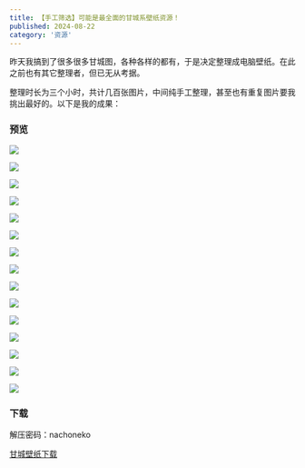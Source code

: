 ```yaml
---
title: 【手工筛选】可能是最全面的甘城系壁纸资源！
published: 2024-08-22
category: '资源'
---
```


昨天我搞到了很多很多甘城图，各种各样的都有，于是决定整理成电脑壁纸。在此之前也有其它整理者，但已无从考据。

整理时长为三个小时，共计几百张图片，中间纯手工整理，甚至也有重复图片要我挑出最好的。以下是我的成果：

### 预览

![](images/219.png)

![](images/17.png)

![](images/16.png)

![](images/15.png)

![](images/13.png)

![](images/9-scaled.jpg)

![](images/1-scaled.jpeg)

![](images/2.jpg)

![](images/65.png)

![](images/160.png)

![](images/8.png)

![](images/35.png)

![](images/19.jpg)

![](images/12.png)

![](images/3.png)

### 下载

解压密码：nachoneko

[甘城壁纸](http://blog.pinpe.top/wp-content/uploads/2024/08/甘城壁纸.zip)[下载](http://blog.pinpe.top/wp-content/uploads/2024/08/甘城壁纸.zip)